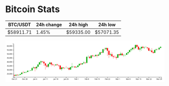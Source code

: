 # Bitcoin Stats

BTC/USDT|24h change|24h high|24h low|
|---|---|---|---|
|$58911.71|1.45%|$59335.00|$57071.35|

<img src="./chart.svg">
